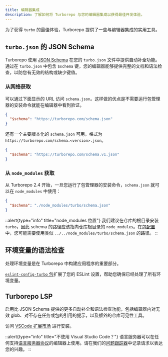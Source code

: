 ```yaml
---
title: 编辑器集成
description: 了解如何将 Turborepo 与您的编辑器集成以获得最佳开发体验。
---
```


为了获得 `turbo` 的最佳体验，Turborepo 提供了一些与编辑器集成的实用工具。

## `turbo.json` 的 JSON Schema

Turborepo 使用 [JSON Schema](https://json-schema.org/) 在您的 `turbo.json` 文件中提供自动补全功能。通过在 `turbo.json` 中包含 `$schema` 键，您的编辑器能够提供完整的文档和语法检查，以防您有无效的结构或缺少键值。

### 从网络获取

可以通过下面显示的 URL 访问 `schema.json`。这样做的优点是不需要运行包管理器的安装命令就能在编辑器中看到验证。

```json title="./turbo.json"
{
  "$schema": "https://turborepo.com/schema.json"
}
```

还有一个主要版本化的 `schema.json` 可用，格式为 `https://turborepo.com/schema.<version>.json`。

```json title="./turbo.json"
{
  "$schema": "https://turborepo.com/schema.v1.json"
}
```

### 从 `node_modules` 获取

从 Turborepo 2.4 开始，一旦您运行了包管理器的安装命令，`schema.json` 就可以在 `node_modules` 中使用：

```json title="turbo.json"
{
  "$schema": "./node_modules/turbo/schema.json"
}
```

::alert{type="info" title="node_modules 位置"}
我们建议在仓库的根目录安装 `turbo`，因此 schema 的路径应该指向仓库根目录的 `node_modules`。在[包配置](/api-reference/configuration/package-configurations)中，您可能需要使用类似 `../../node_modules/turbo/schema.json` 的路径。
::

## 环境变量的语法检查

处理环境变量是在 Turborepo 中构建应用程序的重要部分。

[`eslint-config-turbo` 包](/api-reference/packages/eslint-config-turbo)扩展了您的 ESLint 设置，帮助您确保已经处理了所有环境变量。

## Turborepo LSP

启用比 JSON Schema 提供的更多自动补全和语法检查功能，包括编辑器内对无效 glob、对不存在任务或包的引用的提示，以及额外的仓库可见性工具。

访问 [VSCode 扩展市场](https://marketplace.visualstudio.com/items?itemName=Vercel.turbo-vsc) 进行安装。

::alert{type="info" title="不使用 Visual Studio Code？"}
语言服务器可以在任何支持[语言服务器协议](https://microsoft.github.io/language-server-protocol/)的编辑器上使用。请在我们的[问题跟踪器](https://github.com/vercel/turborepo/issues)中记录请求以表达您的兴趣。
::
